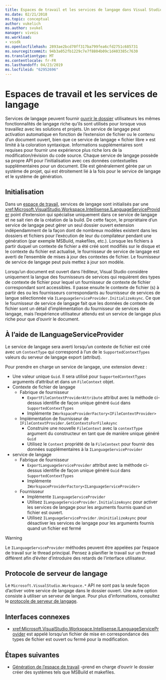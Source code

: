 ```yaml
---
title: Espaces de travail et les services de langage dans Visual Studio | Microsoft Docs
ms.date: 02/21/2018
ms.topic: conceptual
author: vukelich
ms.author: svukel
manager: viveis
ms.workload:
- vssdk
ms.openlocfilehash: 2893ae2bcd70ff317ba799fea6cfd2751c685731
ms.sourcegitcommit: 94b3a052fb1229c7e7f8804b09c1d403385c7630
ms.translationtype: MT
ms.contentlocale: fr-FR
ms.lasthandoff: 04/23/2019
ms.locfileid: "62952696"
---
```

# <a name="workspaces-and-language-services"></a>Espaces de travail et les services de langage

Services de langage peuvent fournir [ouvrir le dossier](../ide/develop-code-in-visual-studio-without-projects-or-solutions.md) utilisateurs les mêmes fonctionnalités de langage riche qu’ils sont utilisés pour lorsque vous travaillez avec les solutions et projets. Un service de langage peut activation automatique en fonction de l’extension de fichier ou le contenu d’un document ouvert, bien que ce service de langage « fichier libre » est limité à la coloration syntaxique. Informations supplémentaires sont requises pour fournir une expérience plus riche lors de la modification/révision du code source. Chaque service de langage possède sa propre API pour l’initialisation avec ces données contextuelles supplémentaires pour un document. Elle est généralement gérée par un système de projet, qui est étroitement lié à la fois pour le service de langage et le système de génération.

## <a name="initialization"></a>Initialisation

Dans un [espace de travail](workspaces.md), services de langage sont initialisés par une <xref:Microsoft.VisualStudio.Workspace.Intellisense.ILanguageServiceProvider> point d’extension qui spécialise uniquement dans ce service de langage et ne sait rien de la création de la build. De cette façon, le propriétaire d’un service de langage peut gérer un seul dossier ouvert extension indépendamment de la façon dont de nombreux modèles existent dans les dossiers et fichiers pour l’exécution de leur du compilateur pendant une génération (par exemple MSBuild, makefiles, etc.). Lorsque les fichiers à partir duquel un contexte de fichier a été créé sont modifiés sur le disque et le contexte du fichier est actualisé, le fournisseur de service de langage est averti de l’ensemble de mises à jour des contextes de fichier. Le fournisseur de service de langage peut puis mettez à jour son modèle.

Lorsqu’un document est ouvert dans l’éditeur, Visual Studio considère uniquement la langue des fournisseurs de services qui requièrent des types de contexte de fichier pour lequel un fournisseur de contexte de fichier correspondant sont accessibles. Il passe ensuite le contexte de fichier (s) à partir des ou les fournisseurs correspondants au fournisseur de services de langue sélectionnée via `ILanguageServiceProvider.InitializeAsync`. Ce que le fournisseur de service de langage fait que les données de contexte de fichier sont un détail d’implémentation du fournisseur de services de langage, mais l’expérience utilisateur attendu est un service de langage plus riche pour que d’ouvrir le document.

## <a name="using-ilanguageserviceprovider"></a>À l’aide de ILanguageServiceProvider

Le service de langage sera averti lorsqu’un contexte de fichier est créé avec un `ContextType` qui correspond à l’un de le `SupportedContextTypes` valeurs du serveur de langage export (attribut).

Pour prendre en charge un service de langage, une extension devez :

- Une valeur unique `Guid`. Il sera utilisé pour `SupportedContextTypes` arguments d’attribut et dans un `FileContext` objet.
- Contexte de fichier de langage
  - Fabrique de fournisseur
    - `ExportFileContextProviderAttribute` attribut avec la méthode ci-dessus identifie de façon unique généré `Guid` dans `SupportedContextTypes`
    - Implémente `IWorkspaceProviderFactory<IFileContextProvider>`
  - Implémentation de fournisseur de `IFileContextProvider.GetContextsForFileAsync`
    - Construire une nouvelle `FileContext` avec la `contextType` argument du constructeur en tant que de manière unique généré `Guid`
    - Utilisez le `Context` propriété de la `FileContext` pour fournir des données supplémentaires à la `ILanguageServiceProvider`
- service de langage
  - Fabrique de fournisseur
    - `ExportLanguageServiceProvider` attribut avec la méthode ci-dessus identifie de façon unique généré `Guid` dans `SupportedContextTypes`
    - Implémente `IWorkspaceProviderFactory<ILanguageServiceProvider>`
  - Fournisseur
    - Implémente `ILanguageServiceProvider`
    - Utilisez `ILanguageServiceProvider.InitializeAsync` pour activer les services de langage pour les arguments fournis quand un fichier est ouvert.
    - Utilisez `ILanguageServiceProvider.UninitializeAsync` pour désactiver les services de langage pour les arguments fournis quand un fichier est fermé

>[!WARNING]
>Le `ILanguageServiceProvider` méthodes peuvent être appelées par l’espace de travail sur le thread principal. Pensez à planifier le travail sur un thread différent afin d’éviter d’introduire des retards de l’interface utilisateur.

## <a name="language-server-protocol"></a>Protocole de serveur de langage

Le `Microsoft.VisualStudio.Workspace.*` API ne sont pas la seule façon d’activer votre service de langage dans le dossier ouvert. Une autre option consiste à utiliser un serveur de langue. Pour plus d’informations, consultez le [protocole de serveur de langage](language-server-protocol.md).

## <a name="related-interfaces"></a>Interfaces connexes

- <xref:Microsoft.VisualStudio.Workspace.Intellisense.ILanguageServiceProvider> est appelé lorsqu’un fichier de mise en correspondance des types de fichier est ouvert ou fermé pour la modification.

## <a name="next-steps"></a>Étapes suivantes

* [Génération de l’espace de travail](workspace-build.md) -prend en charge d’ouvrir le dossier créer des systèmes tels que MSBuild et makefiles.